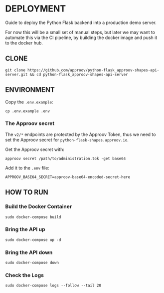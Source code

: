 # DEPLOYMENT

Guide to deploy the Python Flask backend into a production demo server.

For now this will be a small set of manual steps, but later we may want to automate this via the CI pipeline, by building the docker image and push it to the docker hub.

## CLONE

```
git clone https://github.com/approov/python-flask_approov-shapes-api-server.git && cd python-flask_approov-shapes-api-server
```

## ENVIRONMENT

Copy the `.env.example`:

```
cp .env.example .env
```

### The Approov secret

The `v2/*` endpoints are protected by the Approov Token, thus we need to set the Approov secret for `python-flask-shapes.approov.io`.

Get the Approov secret with:

```
approov secret /path/to/administration.tok -get base64
```

Add it to the `.env` file:

```
APPROOV_BASE64_SECRET=approov-base64-encoded-secret-here
```

## HOW TO RUN

### Build the Docker Container

```
sudo docker-compose build
```

### Bring the API up

```
sudo docker-compose up -d
```

### Bring the API down

```
sudo docker-compose down
```

### Check the Logs

```
sudo docker-compose logs --follow --tail 20
```
